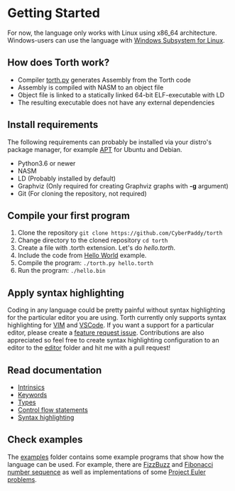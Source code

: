 # Getting Started

For now, the language only works with Linux using x86_64 architecture. Windows-users can use the language with [Windows Subsystem for Linux](https://docs.microsoft.com/en-us/windows/wsl/install).

## How does Torth work?

- Compiler [torth.py](../torth.py) generates Assembly from the Torth code
- Assembly is compiled with NASM to an object file
- Object file is linked to a statically linked 64-bit ELF-executable with LD
- The resulting executable does not have any external dependencies

## Install requirements

The following requirements can probably be installed via your distro's package manager, for example [APT](https://manpages.ubuntu.com/manpages/xenial/man8/apt.8.html) for Ubuntu and Debian.

- Python3.6 or newer
- NASM
- LD (Probably installed by default)
- Graphviz (Only required for creating Graphviz graphs with **-g** argument)
- Git (For cloning the repository, not required)

## Compile your first program

1. Clone the repository `git clone https://github.com/CyberPaddy/torth`
2. Change directory to the cloned repository `cd torth`
3. Create a file with .torth extension. Let's do _hello.torth_.
4. Include the code from [Hello World](../examples/hello_world.torth) example.
5. Compile the program: `./torth.py hello.torth`
6. Run the program: `./hello.bin`

## Apply syntax highlighting

Coding in any language could be pretty painful without syntax highlighting for the particular editor you are using. Torth currently only supports syntax highlighting for [VIM](syntax_highlighting.md#vim) and [VSCode](syntax_highlighting.md#visual-studio-code). If you want a support for a particular editor, please create a [feature request issue](https://github.com/CyberPaddy/torth/issues/new/choose). Contributions are also appreciated so feel free to create syntax highlighting configuration to an editor to the [editor](../editor/) folder and hit me with a pull request!

## Read documentation

- [Intrinsics](./docs/intrinsics.md)
- [Keywords](./docs/keywords.md)
- [Types](./docs/types.md)
- [Control flow statements](./docs/control_flow.md)
- [Syntax highlighting](./docs/syntax_highlighting.md)

## Check examples

The [examples](../examples/) folder contains some example programs that show how the language can be used. For example, there are [FizzBuzz](../examples/fizzbuzz.torth) and [Fibonacci number sequence](../examples/fibonacci.torth) as well as implementations of some [Project Euler problems](../examples/euler/).
